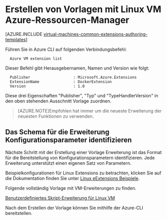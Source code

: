 <properties
   pageTitle="Erstellen von Vorlagen mit Linux VM | Microsoft Azure"
   description="Informationen Sie zum Erstellen von Vorlagen mit der Azure-Ressourcen-Manager für Linux VMs"
   services="virtual-machines-linux"
   documentationCenter=""
   authors="kundanap"
   manager="timlt"
   editor=""
   tags="azure-resource-manager"/>

<tags
   ms.service="virtual-machines-linux"
   ms.devlang="na"
   ms.topic="article"
   ms.tgt_pltfrm="vm-linux"
   ms.workload="infrastructure-services"
   ms.date="03/29/2016"
   ms.author="kundanap"/>

# <a name="authoring-azure-resource-manager-templates-with-linux-vm-extensions"></a>Erstellen von Vorlagen mit Linux VM Azure-Ressourcen-Manager

[AZURE.INCLUDE [virtual-machines-common-extensions-authoring-templates](../../includes/virtual-machines-common-extensions-authoring-templates.md)]

Führen Sie in Azure CLI auf folgenden Verbindungsbefehl:

      Azure VM extension list

Dieser Befehl gibt Herausgebernamen, Namen und Version wie folgt:

      Publisher                   : Microsoft.Azure.Extensions  
      ExtensionName               : DockerExtension
      Version                     : 1.0

Diese drei Eigenschaften "Publisher", "Typ" und "TypeHandlerVersion" in den oben stehenden Ausschnitt Vorlage zuordnen.

>[AZURE.NOTE]Empfohlen hat immer um die neueste Erweiterung der neuesten Funktionen zu verwenden.

## <a name="identifying-the-schema-for-the-extension-configuration-parameters"></a>Das Schema für die Erweiterung Konfigurationsparameter identifizieren

Nächste Schritt mit der Erstellung einer Vorlage Erweiterung ist das Format für die Bereitstellung von Konfigurationsparametern identifizieren. Jede Erweiterung unterstützt einen eigenen Satz von Parametern.

Beispielkonfigurationen für Linux Extensions zu betrachten, klicken Sie auf die Dokumentation finden Sie unter [Linux eExtensions Beispiele](virtual-machines-linux-extensions-configuration-samples.md).

Folgende vollständig Vorlage mit VM-Erweiterungen zu finden.

[Benutzerdefiniertes Skript-Erweiterung für Linux VM](https://github.com/Azure/azure-quickstart-templates/blob/b1908e74259da56a92800cace97350af1f1fc32b/mongodb-on-ubuntu/azuredeploy.json/)

Nach dem Erstellen der Vorlage können Sie mithilfe der Azure-CLI bereitstellen.
